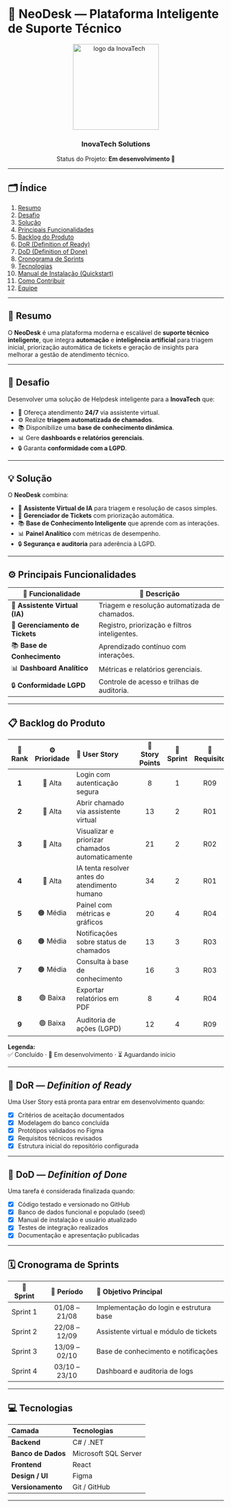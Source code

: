 # 🧠 NeoDesk — Plataforma Inteligente de Suporte Técnico

<p align="center">
  <img src="docs/img/logo-inovatech.png" alt="logo da InovaTech" width="200">
  <h3 align="center">InovaTech Solutions</h3>
  <p align="center">Status do Projeto: <b>Em desenvolvimento 🚧</b></p>
</p>

---

## 🗂️ Índice

1. [Resumo](#resumo)  
2. [Desafio](#desafio)  
3. [Solução](#solução)  
4. [Principais Funcionalidades](#principais-funcionalidades)  
5. [Backlog do Produto](#backlog-do-produto)  
6. [DoR (Definition of Ready)](#dor-definition-of-ready)  
7. [DoD (Definition of Done)](#dod-definition-of-done)  
8. [Cronograma de Sprints](#cronograma-de-sprints)  
9. [Tecnologias](#tecnologias)  
10. [Manual de Instalação (Quickstart)](#manual-de-instalação-quickstart)  
11. [Como Contribuir](#como-contribuir)  
12. [Equipe](#equipe)  


---

## 🧾 Resumo

O **NeoDesk** é uma plataforma moderna e escalável de **suporte técnico inteligente**, que integra **automação** e **inteligência artificial** para triagem inicial, priorização automática de tickets e geração de insights para melhorar a gestão de atendimento técnico.

---

## 🚧 Desafio

Desenvolver uma solução de Helpdesk inteligente para a **InovaTech** que:

- 💬 Ofereça atendimento **24/7** via assistente virtual.  
- ⚙️ Realize **triagem automatizada de chamados**.  
- 📚 Disponibilize uma **base de conhecimento dinâmica**.  
- 📊 Gere **dashboards e relatórios gerenciais**.  
- 🔒 Garanta **conformidade com a LGPD**.  

---

## 💡 Solução

O **NeoDesk** combina:

- 🤖 **Assistente Virtual de IA** para triagem e resolução de casos simples.  
- 🎫 **Gerenciador de Tickets** com priorização automática.  
- 📚 **Base de Conhecimento Inteligente** que aprende com as interações.  
- 📊 **Painel Analítico** com métricas de desempenho.  
- 🔒 **Segurança e auditoria** para aderência à LGPD.  

---

## ⚙️ Principais Funcionalidades

| 🧩 Funcionalidade | 💬 Descrição |
|------------------|-------------|
| 🤖 **Assistente Virtual (IA)** | Triagem e resolução automatizada de chamados. |
| 🎫 **Gerenciamento de Tickets** | Registro, priorização e filtros inteligentes. |
| 📚 **Base de Conhecimento** | Aprendizado contínuo com interações. |
| 📊 **Dashboard Analítico** | Métricas e relatórios gerenciais. |
| 🔒 **Conformidade LGPD** | Controle de acesso e trilhas de auditoria. |

---

## 📋 Backlog do Produto

| 🏅 **Rank** | ⚙️ **Prioridade** | 🧠 **User Story** | 🎯 **Story Points** | 🏁 **Sprint** | 🔖 **Requisito** | 📊 **Status** |
|:-----------:|:----------------:|:-----------------|:------------------:|:-------------:|:----------------:|:--------------:|
| **1** | 🔴 Alta | Login com autenticação segura | 8 | 1 | R09 | ✅ Concluído |
| **2** | 🔴 Alta | Abrir chamado via assistente virtual | 13 | 2 | R01 | 🚧 Em desenvolvimento |
| **3** | 🔴 Alta | Visualizar e priorizar chamados automaticamente | 21 | 2 | R02 | 🚧 Em desenvolvimento |
| **4** | 🔴 Alta | IA tenta resolver antes do atendimento humano | 34 | 2 | R01 | 🚧 Em desenvolvimento |
| **5** | 🟠 Média | Painel com métricas e gráficos | 20 | 4 | R04 | ⏳ Aguardando início |
| **6** | 🟠 Média | Notificações sobre status de chamados | 13 | 3 | R03 | ⏳ Aguardando início |
| **7** | 🟠 Média | Consulta à base de conhecimento | 16 | 3 | R03 | ⏳ Aguardando início |
| **8** | 🟢 Baixa | Exportar relatórios em PDF | 8 | 4 | R04 | ⏳ Aguardando início |
| **9** | 🟢 Baixa | Auditoria de ações (LGPD) | 12 | 4 | R09 | ⏳ Aguardando início |

**Legenda:**  
✅ Concluído · 🚧 Em desenvolvimento · ⏳ Aguardando início  

---

## 🧩 DoR — *Definition of Ready*

Uma User Story está pronta para entrar em desenvolvimento quando:

- [x] Critérios de aceitação documentados  
- [x] Modelagem do banco concluída  
- [x] Protótipos validados no Figma  
- [x] Requisitos técnicos revisados  
- [x] Estrutura inicial do repositório configurada  

---

## 🧪 DoD — *Definition of Done*

Uma tarefa é considerada finalizada quando:

- [x] Código testado e versionado no GitHub  
- [x] Banco de dados funcional e populado (seed)  
- [x] Manual de instalação e usuário atualizado  
- [x] Testes de integração realizados  
- [x] Documentação e apresentação publicadas  

---

## 🗓️ Cronograma de Sprints

| 🏁 **Sprint** | 📅 **Período** | 🎯 **Objetivo Principal** |
|:-------------:|:--------------:|:--------------------------|
| Sprint 1 | 01/08 – 21/08 | Implementação do login e estrutura base |
| Sprint 2 | 22/08 – 12/09 | Assistente virtual e módulo de tickets |
| Sprint 3 | 13/09 – 02/10 | Base de conhecimento e notificações |
| Sprint 4 | 03/10 – 23/10 | Dashboard e auditoria de logs |

---

## 💻 Tecnologias

| Camada | Tecnologias |
|:-------|:-------------|
| **Backend** | C# / .NET |
| **Banco de Dados** | Microsoft SQL Server |
| **Frontend** | React |
| **Design / UI** | Figma |
| **Versionamento** | Git / GitHub |

---
